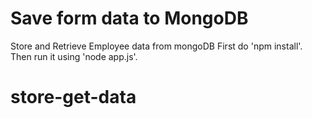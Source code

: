 # Save form data to MongoDB 

Store and Retrieve Employee data from mongoDB
First do 'npm install'. Then run it using 'node app.js'.

# store-get-data
